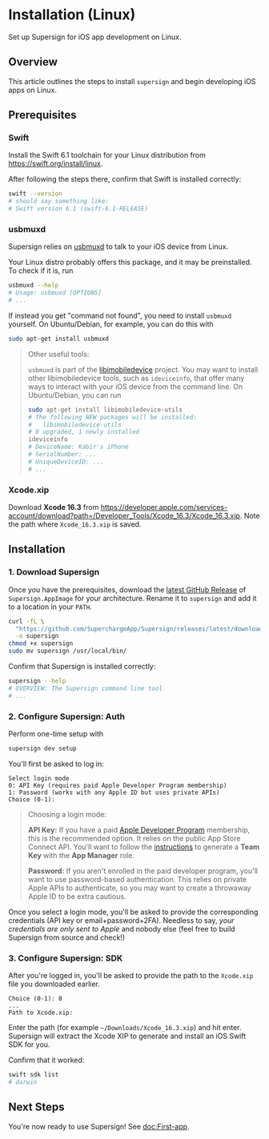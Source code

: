 # Installation (Linux)

Set up Supersign for iOS app development on Linux.

## Overview

This article outlines the steps to install `supersign` and begin developing iOS apps on Linux.

## Prerequisites

### Swift

Install the Swift 6.1 toolchain for your Linux distribution from <https://swift.org/install/linux>.

After following the steps there, confirm that Swift is installed correctly:

```bash
swift --version
# should say something like:
# Swift version 6.1 (swift-6.1-RELEASE)
```

### usbmuxd

Supersign relies on [usbmuxd](https://github.com/libimobiledevice/usbmuxd) to talk to your iOS device from Linux.

Your Linux distro probably offers this package, and it may be preinstalled. To check if it is, run

```bash
usbmuxd --help
# Usage: usbmuxd [OPTIONS]
# ...
```

If instead you get "command not found", you need to install `usbmuxd` yourself. On Ubuntu/Debian, for example, you can do this with

```bash
sudo apt-get install usbmuxd
```

> Other useful tools:
>
> `usbmuxd` is part of the [libimobiledevice](https://libimobiledevice.org) project. You may want to install other libimobiledevice tools, such as `ideviceinfo`, that offer many ways to interact with your iOS device from the command line. On Ubuntu/Debian, you can run
>
> ```bash
> sudo apt-get install libimobiledevice-utils
> # The following NEW packages will be installed:
> #   libimobiledevice-utils
> # 0 upgraded, 1 newly installed
> ideviceinfo
> # DeviceName: Kabir's iPhone
> # SerialNumber: ...
> # UniqueDeviceID: ...
> # ...
> ```

### Xcode.xip

Download **Xcode 16.3** from <https://developer.apple.com/services-account/download?path=/Developer_Tools/Xcode_16.3/Xcode_16.3.xip>. Note the path where `Xcode_16.3.xip` is saved.

## Installation

### 1. Download Supersign

Once you have the prerequisites, download the [latest GitHub Release](https://github.com/SuperchargeApp/Supersign/releases/latest) of `Supersign.AppImage` for your architecture. Rename it to `supersign` and add it to a location in your `PATH`.

```bash
curl -fL \
  "https://github.com/SuperchargeApp/Supersign/releases/latest/download/Supersign-$(uname -m).AppImage" \
  -o supersign
chmod +x supersign
sudo mv supersign /usr/local/bin/
```

Confirm that Supersign is installed correctly:

```bash
supersign --help
# OVERVIEW: The Supersign command line tool
# ...
```

### 2. Configure Supersign: Auth

Perform one-time setup with

```bash
supersign dev setup
```

You'll first be asked to log in:

```
Select login mode
0: API Key (requires paid Apple Developer Program membership)
1: Password (works with any Apple ID but uses private APIs)
Choice (0-1):
```

> Choosing a login mode:
>
> **API Key:** If you have a paid [Apple Developer Program](https://developer.apple.com/programs/enroll/) membership, this is the recommended option. It relies on the public App Store Connect API. You'll want to follow the [instructions](https://developer.apple.com/documentation/appstoreconnectapi/creating-api-keys-for-app-store-connect-api) to generate a **Team Key** with the **App Manager** role.
>
> **Password:** If you aren't enrolled in the paid developer program, you'll want to use password-based authentication. This relies on private Apple APIs to authenticate, so you may want to create a throwaway Apple ID to be extra cautious.

Once you select a login mode, you'll be asked to provide the corresponding credentials (API key or email+password+2FA). Needless to say, *your credentials are only sent to Apple* and nobody else (feel free to build Supersign from source and check!)

### 3. Configure Supersign: SDK

After you're logged in, you'll be asked to provide the path to the `Xcode.xip` file you downloaded earlier.

```
Choice (0-1): 0
...
Path to Xcode.xip:
```

Enter the path (for example `~/Downloads/Xcode_16.3.xip`) and hit enter. Supersign will extract the Xcode XIP to generate and install an iOS Swift SDK for you.

Confirm that it worked:

```bash
swift sdk list
# darwin
```

## Next Steps

You're now ready to use Supersign! See <doc:First-app>.
